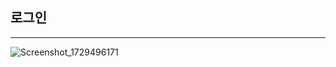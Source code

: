 ## 로그인
--------
![Screenshot_1729496171](https://github.com/user-attachments/assets/7cf9936e-9dbd-4088-9f22-94869acb94e6)

